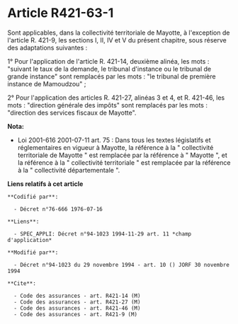 # Article R421-63-1

Sont applicables, dans la collectivité territoriale de Mayotte, à l'exception de l'article R. 421-9, les sections I, II, IV
et V du présent chapitre, sous réserve des adaptations suivantes :

1° Pour l'application de l'article R. 421-14, deuxième alinéa, les mots : "suivant le taux de la demande, le tribunal
d'instance ou le tribunal de grande instance" sont remplacés par les mots : "le tribunal de première instance de Mamoudzou" ;

2° Pour l'application des articles R. 421-27, alinéas 3 et 4, et R. 421-46, les mots : "direction générale des impôts" sont
remplacés par les mots : "direction des services fiscaux de Mayotte".

**Nota:**

- Loi 2001-616 2001-07-11 art. 75 : Dans tous les textes législatifs et réglementaires en vigueur à Mayotte, la référence à
la " collectivité territoriale de Mayotte " est remplacée par la référence à " Mayotte ", et la référence à la " collectivité
territoriale " est remplacée par la référence à la " collectivité départementale ".

**Liens relatifs à cet article**

	**Codifié par**:

	  - Décret n°76-666 1976-07-16

	**Liens**:

	  - SPEC_APPLI: Décret n°94-1023 1994-11-29 art. 11 *champ d'application*

	**Modifié par**:

	  - Décret n°94-1023 du 29 novembre 1994 - art. 10 () JORF 30 novembre 1994

	**Cite**:

	  - Code des assurances - art. R421-14 (M)
	  - Code des assurances - art. R421-27 (M)
	  - Code des assurances - art. R421-46 (M)
	  - Code des assurances - art. R421-9 (M)
